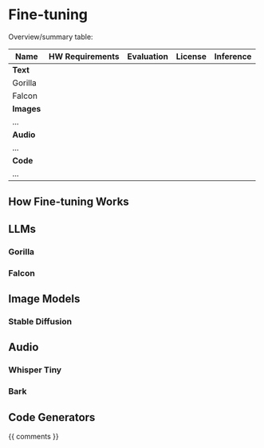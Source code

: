 # Fine-tuning

Overview/summary table:

Name | HW Requirements | Evaluation | License | Inference
--|--|--|--|--
**Text**|
Gorilla |
Falcon |
**Images** |
... |
**Audio** |
... |
**Code** |
... |

## How Fine-tuning Works

## LLMs

### Gorilla

### Falcon

## Image Models

### Stable Diffusion

## Audio

### Whisper Tiny

### Bark

## Code Generators

{{ comments }}

